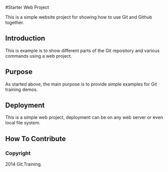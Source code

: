 #Starter Web Project

This is a simple website project for
showing how to use Git and Github together.

## Introduction

This is example is to show different parts 
of the Git repository and various commands
using a web project.

## Purpose

As started above, the main purpose is to 
provide simple examples for Git training 
demos.

## Deployment

This is a simple web project, deployment
can be on any web server or even local
file system.

## How To Contribute

### Copyright

2014 Git.Training.
